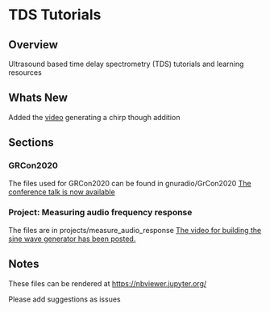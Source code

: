# TDS Tutorials
## Overview
Ultrasound based time delay spectrometry (TDS) tutorials and learning resources

## Whats New
Added the [video](https://www.youtube.com/watch?v=RQplkt0bw_c) generating a chirp though addition
 
## Sections
### GRCon2020
The files used for GRCon2020 can be found in gnuradio/GrCon2020
[The conference talk is now available](https://www.youtube.com/watch?v=T9RFY0Fbj1g)

### Project: Measuring audio frequency response
The files are in projects/measure_audio_response
[The video for building the sine wave generator has been posted.](https://www.youtube.com/watch?v=la4gtPPtFvI)

## Notes
These files can be rendered at https://nbviewer.jupyter.org/

Please add suggestions as issues
